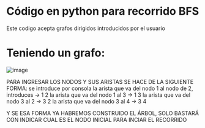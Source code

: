 # Código en python para recorrido BFS
Este codigo acepta grafos dirigidos introducidos por el usuario

# Teniendo un grafo:
![image](https://github.com/user-attachments/assets/3ffdb233-a24e-4b10-8066-e8dee97d658e)

PARA INGRESAR LOS NODOS Y SUS ARISTAS SE HACE DE LA SIGUIENTE FORMA:
se introduce por consola la arista que va del nodo 1 al nodo de 2, introduces -> 1 2
la arista que va del nodo 1 al 3 -> 1 3 
la arista que va del nodo 3 al 2 -> 3 2
la arista que va del nodo 3 al 4 -> 3 4

Y SE ESA FORMA YA HABREMOS CONSTRUIDO EL ÁRBOL, SOLO BASTARÁ CON INDICAR CUAL ES EL 
NODO INICIAL PARA INCIAR EL RECORRIDO
